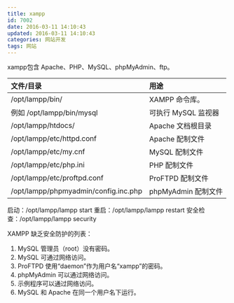 ```yaml
---
title: xampp
id: 7002
date: 2016-03-11 14:10:43
updated: 2016-03-11 14:10:43
categories: 网站开发
tags: 网站
---
```


xampp包含 Apache、PHP、MySQL、phpMyAdmin、ftp。

文件/目录                            |用途
:------------------------------------|:--------
/opt/lampp/bin/	                     | XAMPP 命令库。
例如 /opt/lampp/bin/mysql            | 可执行 MySQL 监视器
/opt/lampp/htdocs/	                 | Apache 文档根目录
/opt/lampp/etc/httpd.conf	         | Apache 配制文件
/opt/lampp/etc/my.cnf	             | MySQL 配制文件
/opt/lampp/etc/php.ini	             | PHP 配制文件
/opt/lampp/etc/proftpd.conf	         | ProFTPD 配制文件
/opt/lampp/phpmyadmin/config.inc.php | phpMyAdmin 配制文件

启动：/opt/lampp/lampp start
重启：/opt/lampp/lampp restart
安全检查：/opt/lampp/lampp security

XAMPP 缺乏安全防护的列表：

1.  MySQL 管理员（root）没有密码。
2.  MySQL 可通过网络访问。
3.  ProFTPD 使用“daemon”作为用户名“xampp”的密码。
4.  phpMyAdmin 可以通过网络访问。
5.  示例程序可以通过网络访问。
6.  MySQL 和 Apache 在同一个用户名下运行。
